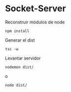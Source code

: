 # Socket-Server


Reconstruir módulos de node
```
npm install
```


Generar el dist

```
tsc -w
```


Levantar servidor

```
nodemon dist/
```
 o

```
node dist/
```


